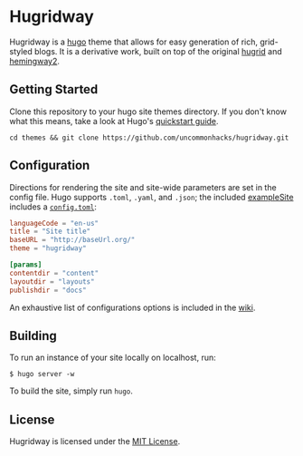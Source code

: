# Hugridway

Hugridway is a [hugo](https://github.com/spf13/hugo) theme that allows for easy generation of rich, grid-styled blogs. It is a derivative work, built on top of the original [hugrid](https://github.com/aerohub/hugrid) and [hemingway2](https://gitlab.com/beli3ver/hemingway2).

## Getting Started

Clone this repository to your hugo site themes directory. If you don't know what this means, take a look at Hugo's [quickstart guide](https://gohugo.io/overview/quickstart/).

```
cd themes && git clone https://github.com/uncommonhacks/hugridway.git
```

## Configuration 
Directions for rendering the site and site-wide parameters are set in the config file. Hugo supports `.toml`, `.yaml`, and `.json`; the included [exampleSite](https://github.com/uncommonhacks/hugridway/tree/master/exampleSite) includes a [`config.toml`](https://github.com/uncommonhacks/hugridway/blob/master/exampleSite/config.toml):

```toml
languageCode = "en-us"
title = "Site title"
baseURL = "http://baseUrl.org/"
theme = "hugridway"

[params]
contentdir = "content"
layoutdir = "layouts"
publishdir = "docs"
```

An exhaustive list of configurations options is included in the [wiki](https://github.com/uncommonhacks/hugridway/wiki).


## Building

To run an instance of your site locally on localhost, run:

```
$ hugo server -w
```

To build the site, simply run `hugo`.

## License

Hugridway is licensed under the [MIT License](LICENSE.md).

